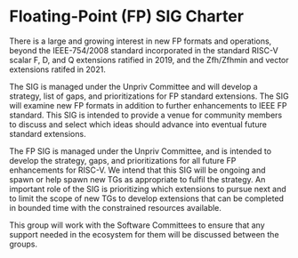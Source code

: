 # Floating-Point (FP) SIG Charter

There is a large and growing interest in new FP formats and
operations, beyond the IEEE-754/2008 standard incorporated in the
standard RISC-V scalar F, D, and Q extensions ratified in 2019, and
the Zfh/Zfhmin and vector extensions ratifed in 2021.

The SIG is managed under the Unpriv Committee and will develop a
strategy, list of gaps, and prioritizations for FP standard
extensions.  The SIG will examine new FP formats in addition to
further enhancements to IEEE FP standard.  This SIG is intended to
provide a venue for community members to discuss and select which
ideas should advance into eventual future standard extensions.

The FP SIG is managed under the Unpriv Committee, and is intended to
develop the strategy, gaps, and prioritizations for all future FP
enhancements for RISC-V.  We intend that this SIG will be ongoing and
spawn or help spawn new TGs as appropriate to fulfil the strategy.  An
important role of the SIG is prioritizing which extensions to pursue
next and to limit the scope of new TGs to develop extensions that can
be completed in bounded time with the constrained resources available.

This group will work with the Software Committees to ensure that any
support needed in the ecosystem for them will be discussed between the
groups.

